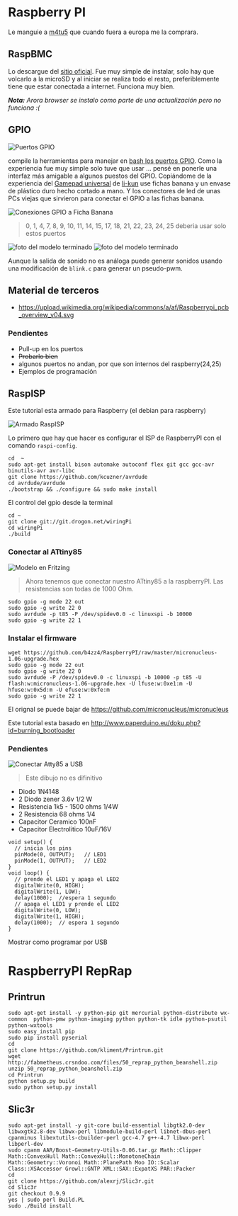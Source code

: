 # Raspberry PI

Le manguie a [m4tu5](https://github.com/m4tu5) que cuando fuera a europa me la comprara.

## RaspBMC

Lo descargue del [sitio oficial](http://www.raspberrypi.org/downloads). 
Fue muy simple de instalar, solo hay que volcarlo a la microSD y al iniciar se realiza todo el resto, preferiblemente tiene que estar conectada a internet.
Funciona muy bien.

_**Nota:** Arora browser se instalo como parte de una actualización pero no funciona :(_

## GPIO

![Puertos GPIO](GPIOs.png)

compile la herramientas para manejar en [bash los puertos GPIO](http://elinux.org/Rpi_Low-level_peripherals#Bash_shell_script.2C_using_sysafs.2C_part_of_the_raspbian_operating_system).
Como la experiencia fue muy simple solo tuve que usar ... pensé en ponerle una interfaz más amigable a algunos puestos del GPIO. 
Copiándome de la experiencia del [Gamepad universal](http://wiki.hackcoop.com.ar/Gamepad_universal) de [li-kun](https://github.com/li-kun) use fichas banana y un envase de plástico duro hecho cortado a mano.
Y los conectores de led de unas PCs viejas que sirvieron para conectar el GPIO a las fichas banana.

![Conexiones GPIO a Ficha Banana](Raspberrypi_pcb_overview_v04.png)
> 0, 1, 4, 7, 8, 9, 10, 11, 14, 15, 17, 18, 21, 22, 23, 24, 25 deberia usar solo estos puertos

![foto del modelo terminado](2013-12-26-015233.jpg)
![foto del modelo terminado](2013-12-26-015347.jpg)

Aunque la salida de sonido no es análoga puede generar sonidos usando una modificación de `blink.c` para generar un pseudo-pwm.

## Material de terceros

* https://upload.wikimedia.org/wikipedia/commons/a/af/Raspberrypi_pcb_overview_v04.svg

### Pendientes

* Pull-up en los puertos
* ~~Probarlo bien~~
 * algunos puertos no andan, por que son internos del raspberry(24,25)
* Ejemplos de programación

## RaspISP

Este tutorial esta armado para Raspberry (el debian para raspberry)

![Armado RaspISP](PIC_0992.JPG)

Lo primero que hay que hacer es configurar el ISP de RaspberryPI con el comando `raspi-config`.

~~~
cd  ~
sudo apt-get install bison automake autoconf flex git gcc gcc-avr binutils-avr avr-libc
git clone https://github.com/kcuzner/avrdude 
cd avrdude/avrdude
./bootstrap && ./configure && sudo make install
~~~

El control del gpio desde la terminal

~~~
cd ~
git clone git://git.drogon.net/wiringPi
cd wiringPi
./build 
~~~

### Conectar al ATtiny85

![Modelo en Fritzing](raspisp.png)
> Ahora tenemos que conectar nuestro ATtiny85 a la raspberryPI. Las resistencias son todas de 1000 Ohm.

~~~
sudo gpio -g mode 22 out
sudo gpio -g write 22 0
sudo avrdude -p t85 -P /dev/spidev0.0 -c linuxspi -b 10000
sudo gpio -g write 22 1
~~~

### Instalar el firmware

~~~
wget https://github.com/b4zz4/RaspberryPI/raw/master/micronucleus-1.06-upgrade.hex
sudo gpio -g mode 22 out
sudo gpio -g write 22 0
sudo avrdude -P /dev/spidev0.0 -c linuxspi -b 10000 -p t85 -U flash:w:micronucleus-1.06-upgrade.hex -U lfuse:w:0xe1:m -U hfuse:w:0x5d:m -U efuse:w:0xfe:m
sudo gpio -g write 22 1
~~~

El orignal se puede bajar de https://github.com/micronucleus/micronucleus

Este tutorial esta basado en http://www.paperduino.eu/doku.php?id=burning_bootloader

### Pendientes

![Conectar Atty85 a USB](FGHE3SPHH2W3F63.LARGE.jpg)
> Este dibujo no es difinitivo

* Diodo 1N4148
* 2 Diodo zener 3.6v 1/2 W
* Resistencia 1k5 - 1500 ohms 1/4W 
* 2 Resistencia 68 ohms 1/4
* Capacitor Ceramico 100nF
* Capacitor Electrolitico 10uF/16V 

~~~
void setup() {               
  // inicia los pins
  pinMode(0, OUTPUT);	// LED1
  pinMode(1, OUTPUT);	// LED2
}
void loop() {
  // prende el LED1 y apaga el LED2
  digitalWrite(0, HIGH);
  digitalWrite(1, LOW);
  delay(1000);	//espera 1 segundo
  // apaga el LED1 y prende el LED2
  digitalWrite(0, LOW);
  digitalWrite(1, HIGH);
  delay(1000);	// espera 1 segundo
}
~~~

Mostrar como programar por USB

# RaspberryPI RepRap



## Printrun

~~~ 
sudo apt-get install -y python-pip git mercurial python-distribute wx-common  python-pmw python-imaging python python-tk idle python-psutil python-wxtools
sudo easy_install pip
sudo pip install pyserial
cd
git clone https://github.com/kliment/Printrun.git
wget http://fabmetheus.crsndoo.com/files/50_reprap_python_beanshell.zip
unzip 50_reprap_python_beanshell.zip
cd Printrun
python setup.py build
sudo python setup.py install
~~~

## Slic3r

~~~
sudo apt-get install -y git-core build-essential libgtk2.0-dev libwxgtk2.8-dev libwx-perl libmodule-build-perl libnet-dbus-perl cpanminus libextutils-cbuilder-perl gcc-4.7 g++-4.7 libwx-perl libperl-dev
sudo cpanm AAR/Boost-Geometry-Utils-0.06.tar.gz Math::Clipper Math::ConvexHull Math::ConvexHull::MonotoneChain Math::Geometry::Voronoi Math::PlanePath Moo IO::Scalar Class::XSAccessor Growl::GNTP XML::SAX::ExpatXS PAR::Packer
cd
git clone https://github.com/alexrj/Slic3r.git
cd Slic3r
git checkout 0.9.9
yes | sudo perl Build.PL
sudo ./Build install
~~~
